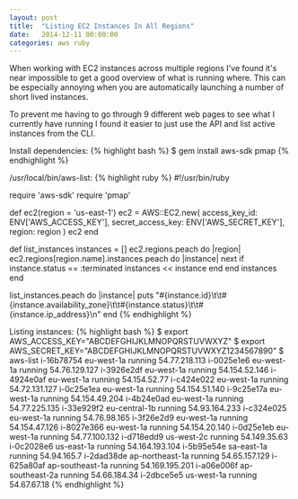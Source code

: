 ```yaml
---
layout: post
title:  "Listing EC2 Instances In All Regions"
date:   2014-12-11 00:00:00
categories: aws ruby
---
```


When working with EC2 instances across multiple regions I've found it's near
impossible to get a good overview of what is running where. This can be
especially annoying when you are automatically launching a number of short
lived instances.

To prevent me having to go through 9 different web pages to see what I
currently have running I found it easier to just use the API and list active
instances from the CLI.

Install dependencies:
{% highlight bash %}
$ gem install aws-sdk pmap
{% endhighlight %}

/usr/local/bin/aws-list:
{% highlight ruby %}
#!/usr/bin/ruby

require 'aws-sdk'
require 'pmap'

def ec2(region = 'us-east-1')
	ec2 = AWS::EC2.new(
		access_key_id: ENV['AWS_ACCESS_KEY'],
		secret_access_key: ENV['AWS_SECRET_KEY'],
		region: region
	)
	ec2
end

def list_instances
	instances = []
	ec2.regions.peach do |region|
		ec2.regions[region.name].instances.peach do |instance|
			next if instance.status == :terminated
			instances << instance
		end
	end
	instances
end

list_instances.peach do |instance|
	puts "#{instance.id}\t\t#{instance.availability_zone}\t\t#{instance.status}\t\t#{instance.ip_address}\n"
end
{% endhighlight %}

Listing instances:
{% highlight bash %}
$ export AWS_ACCESS_KEY="ABCDEFGHIJKLMNOPQRSTUVWXYZ"
$ export AWS_SECRET_KEY="ABCDEFGHIJKLMNOPQRSTUVWXYZ1234567890"
$ aws-list
i-16b78754			eu-west-1a			running			54.77.218.113
i-0025e1e6			eu-west-1a			running			54.76.129.127
i-3926e2df			eu-west-1a			running			54.154.52.146
i-4924e0af			eu-west-1a			running			54.154.52.77
i-c424e022			eu-west-1a			running			54.72.131.127
i-0c25e1ea			eu-west-1a			running			54.154.51.140
i-9c25e17a			eu-west-1a			running			54.154.49.204
i-4b24e0ad			eu-west-1a			running			54.77.225.135
i-33e929f2			eu-central-1b		running			54.93.164.233
i-c324e025			eu-west-1a			running			54.76.98.165
i-3f26e2d9			eu-west-1a			running			54.154.47.126
i-8027e366			eu-west-1a			running			54.154.20.140
i-0d25e1eb			eu-west-1a			running			54.77.100.132
i-d718edd9			us-west-2c			running			54.149.35.63
i-0c2028e6			us-east-1a			running			54.164.193.104
i-5b95e54e			sa-east-1a			running			54.94.165.7
i-2dad38de			ap-northeast-1a		running			54.65.157.129
i-625a80af			ap-southeast-1a		running			54.169.195.201
i-a06e006f			ap-southeast-2a		running			54.66.184.34
i-2dbce5e5			us-west-1a			running			54.67.67.18
{% endhighlight %}
